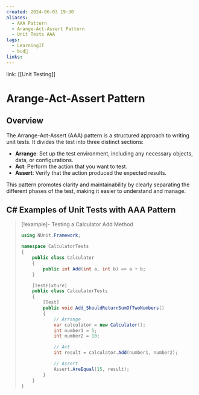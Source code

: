```yaml
---
created: 2024-06-03 19:30
aliases:
  - AAA Pattern
  - Arange-Act-Assert Pattern
  - Unit Tests AAA
tags:
  - LearningIT
  - bud🌿
links:
---
```


link: [[Unit Testing]]

# Arange-Act-Assert Pattern

## Overview

The Arrange-Act-Assert (AAA) pattern is a structured approach to writing unit tests. It divides the test into three distinct sections:

- **Arrange**: Set up the test environment, including any necessary objects, data, or configurations.
- **Act**: Perform the action that you want to test.
- **Assert**: Verify that the action produced the expected results.

This pattern promotes clarity and maintainability by clearly separating the different phases of the test, making it easier to understand and manage.

## C# Examples of Unit Tests with AAA Pattern

> [!example]- Testing a Calculator Add Method
> ``` csharp
> using NUnit.Framework;
> 
> namespace CalculatorTests
> {
>     public class Calculator
>     {
>         public int Add(int a, int b) => a + b;
>     }
> 
>     [TestFixture]
>     public class CalculatorTests
>     {
>         [Test]
>         public void Add_ShouldReturnSumOfTwoNumbers()
>         {
>             // Arrange
>             var calculator = new Calculator();
>             int number1 = 5;
>             int number2 = 10;
> 
>             // Act
>             int result = calculator.Add(number1, number2);
> 
>             // Assert
>             Assert.AreEqual(15, result);
>         }
>     }
> }
> 
> ```
